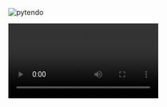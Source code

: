 ![pytendo](https://github.com/user-attachments/assets/528dc521-5386-4c9c-8d23-76f35f5c6a01)

<video src="https://github.com/user-attachments/assets/e18fa027-e8a8-498e-be38-8770ee2950d9" width="300" />




